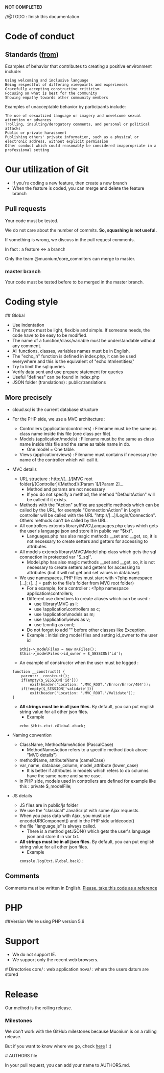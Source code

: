 **NOT COMPLETED**

//@TODO : finish this documentation

# Code of conduct

## Standards ([from](http://contributor-covenant.org/version/1/4/))

Examples of behavior that contributes to creating a positive environment include:

    Using welcoming and inclusive language
    Being respectful of differing viewpoints and experiences
    Gracefully accepting constructive criticism
    Focusing on what is best for the community
    Showing empathy towards other community members

Examples of unacceptable behavior by participants include:

    The use of sexualized language or imagery and unwelcome sexual attention or advances
    Trolling, insulting/derogatory comments, and personal or political attacks
    Public or private harassment
    Publishing others' private information, such as a physical or electronic address, without explicit permission
    Other conduct which could reasonably be considered inappropriate in a professional setting

# Our utilization of Git

- If you're coding a new feature, then create a new branch
- When the feature is coded, you can merge and delete the feature branch

## Pull requests

Your code must be tested.

We do not care about the number of commits. **So, squashing is not useful.**

If something is wrong, we discuss in the pull request comments.

In fact : a feature <=> a branch

Only the team @muonium/core_commiters  can merge to master.

### master branch

Your code must be tested before to be merged in the master branch.

# Coding style

## Global

- Use indentation
- The syntax must be light, flexible and simple. If someone needs, the code have to be easy to be modified.
- The name of a function/class/variable must be understandable without any comment.
- All functions, classes, variables names must be in English.
- The "echo_h" function is defined in index.php, it can be used everywhere and this is the equivalent of "echo htmlentities("
- Try to limit the sql queries
- Verify data sent and use prepare statement for queries
- Useful "defines" can be found in index.php
- JSON folder (translations) : public/translations

## More precisely
- cloud.sql is the current database structure

- For the PHP side, we use a MVC architecture :
    - Controllers (application/controllers) : Filename must be the same as class name inside this file (one class per file).
    - Models (application/models) : Filename must be the same as class name inside this file and the same as table name in db.
        - One model = One table.
    - Views (application/views) : Filename must contains if necessary the name of the controller which will call it.

- MVC details
    - URL structure : http://[...]/[MVC root folder]/[Controller]/[Method]/[Param 1]/[Param 2]...
        - Method and params are not necessary
        - If you do not specify a method, the method "DefaultAction" will be called if it exists.
    - Methods with the "Action" suffixe are specific methods which can be called by the URL, for exemple "ConnectionAction" in Login controller will be called with the URL "http://[...]/Login/Connection". Others methods can't be called by the URL.
    - All controllers extends library\MVC\Languages.php class which gets the user's language json and store it in public var "$txt".
        - Languages.php has also magic methods __set and __get, so, it is not necessary to create setters and getters for accessing to attributes.
    - All models extends library\MVC\Model.php class which gets the sql connection in protected var "$_sql".
        - Model.php has also magic methods __set and __get, so, it is not necessary to create setters and getters for accessing to attributes (but it will not get and set values in database).
    - We use namespaces, PHP files must start with <?php namespace [...]; ([...] = path to the file's folder from MVC root folder)
        - For a example, for a controller : <?php namespace application\controllers;
        - Different use directives to create aliases which can be used :
            - use \library\MVC as l;
            - use \application\controllers as c;
            - use \application\models as m;
            - use \application\views as v;
            - use \config as conf;
        - Do not forget to add "\" before other classes like Exception.
        - Example : Initializing model files and setting id_owner to the user id 
        ```
        $this->_modelFiles = new m\Files();
        $this->_modelFiles->id_owner = $_SESSION['id'];
        ```
    - An example of constructor when the user must be logged :
    ```
    function __construct() {
        parent::__construct();
        if(empty($_SESSION['id']))
            exit(header('Location: '.MVC_ROOT.'/Error/Error/404'));
        if(!empty($_SESSION['validate']))
            exit(header('Location: '.MVC_ROOT.'/Validate'));
    }
    ```
    
    - **All strings must be in all json files.** By default, you can put english string value for all other json files.
        - Example
        ```
        echo $this->txt->Global->back;
        ```

- Naming convention
    - ClassName, MethodNameAction (PascalCase)
        - MethodNameAction refers to a specific method (look above "MVC details")
    - methodName, attributeName (camelCase)
    - var_name, database_column, model_attribute (lower_case)
        - It is better if attributes in models which refers to db columns have the same name and same case.
    - in PHP side, models used in controllers are defined for example like this : private $_modelFile;

- JS details
    - JS files are in public/js folder
    - We use the "classical" JavaScript with some Ajax requests.
    - When you pass data with Ajax, you must use encodeURIComponent() and in the PHP side urldecode()
    - the file "language.js" is always called.
        - There is a method getJSON() which gets the user's language json and store it in var txt.
    - **All strings must be in all json files.** By default, you can put english string value for all other json files.
        - Example
        ```
        console.log(txt.Global.back);
        ```

## Comments
Comments must be written in English.
[Please, take this code as a reference](https://github.com/muonium/core/blob/master/application/controllers/Login.php)

# PHP
##Version
We're using PHP version 5.6

# Support
- We do not support IE.
- We support only the recent web browsers.

# Directories
core/ : web application
nova/ : where the users datum are stored

# Release
Our method is the rolling release.

### Milestones
We don't work with the GitHub milestones because Muonium is on a rolling release.

But if you want to know where we go, check [here](https://muonium.ch/photon/Adventure) ! :)

# AUTHORS file

In your pull request, you can add your name to AUTHORS.md.

